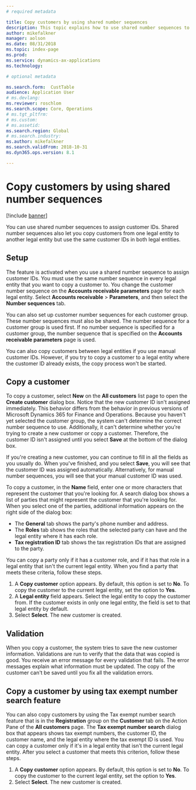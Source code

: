 ```yaml
---
# required metadata

title: Copy customers by using shared number sequences
description: This topic explains how to use shared number sequences to copy a customer to another legal entity but keep the same customer ID.
author: mikefalkner
manager: aolson
ms.date: 08/31/2018
ms.topic: index-page
ms.prod: 
ms.service: dynamics-ax-applications
ms.technology: 

# optional metadata

ms.search.form:  CustTable
audience: Application User
# ms.devlang: 
ms.reviewer: roschlom
ms.search.scope: Core, Operations
# ms.tgt_pltfrm: 
# ms.custom: 
# ms.assetid: 
ms.search.region: Global
# ms.search.industry: 
ms.author: mikefalkner
ms.search.validFrom: 2018-10-31
ms.dyn365.ops.version: 8.1

---
```


# Copy customers by using shared number sequences

[!include [banner](../includes/banner.md)]

You can use shared number sequences to assign customer IDs. Shared number sequences also let you copy customers from one legal entity to another legal entity but use the same customer IDs in both legal entities.

## Setup

The feature is activated when you use a shared number sequence to assign customer IDs. You must use the same number sequence in every legal entity that you want to copy a customer to. You change the customer number sequence on the **Accounts receivable parameters** page for each legal entity. Select **Accounts receivable** \> **Parameters**, and then select the **Number sequences** tab.

You can also set up customer number sequences for each customer group. These number sequences must also be shared. The number sequence for a customer group is used first. If no number sequence is specified for a customer group, the number sequence that is specified on the **Accounts receivable parameters** page is used.

You can also copy customers between legal entities if you use manual customer IDs. However, if you try to copy a customer to a legal entity where the customer ID already exists, the copy process won't be started.

## Copy a customer

To copy a customer, select **New** on the **All customers** list page to open the **Create customer** dialog box. Notice that the new customer ID isn't assigned immediately. This behavior differs from the behavior in previous versions of Microsoft Dynamics 365 for Finance and Operations. Because you haven't yet selected the customer group, the system can't determine the correct number sequence to use. Additionally, it can't determine whether you're trying to create a new customer or copy a customer. Therefore, the customer ID isn't assigned until you select **Save** at the bottom of the dialog box.

If you're creating a new customer, you can continue to fill in all the fields as you usually do. When you've finished, and you select **Save**, you will see that the customer ID was assigned automatically. Alternatively, for manual number sequences, you will see that your manual customer ID was used.

To copy a customer, in the **Name** field, enter one or more characters that represent the customer that you're looking for. A search dialog box shows a list of parties that might represent the customer that you're looking for. When you select one of the parties, additional information appears on the right side of the dialog box:

- The **General** tab shows the party's phone number and address.
- The **Roles** tab shows the roles that the selected party can have and the legal entity where it has each role.
- **Tax registration ID** tab shows the tax registration IDs that are assigned to the party.

You can copy a party only if it has a customer role, and if it has that role in a legal entity that isn't the current legal entity. When you find a party that meets these criteria, follow these steps.

1. A **Copy customer** option appears. By default, this option is set to **No**. To copy the customer to the current legal entity, set the option to **Yes**. 
2. A **Legal entity** field appears. Select the legal entity to copy the customer from. If the customer exists in only one legal entity, the field is set to that legal entity by default.
3. Select **Select**. The new customer is created.

## Validation

When you copy a customer, the system tries to save the new customer information. Validations are run to verify that the data that was copied is good. You receive an error message for every validation that fails. The error messages explain what information must be updated. The copy of the customer can't be saved until you fix all the validation errors.

## Copy a customer by using tax exempt number search feature

You can also copy customers by using the Tax exempt number search feature that is in the **Registration** group on the **Customer** tab on the Action Pane of the **All customers** page. The **Tax exempt number search** dialog box that appears shows tax exempt numbers, the customer ID, the customer name, and the legal entity where the tax exempt ID is used. You can copy a customer only if it's in a legal entity that isn't the current legal entity. After you select a customer that meets this criterion, follow these steps.

1. A **Copy customer** option appears. By default, this option is set to **No**. To copy the customer to the current legal entity, set the option to **Yes**. 
2. Select **Select**. The new customer is created.
